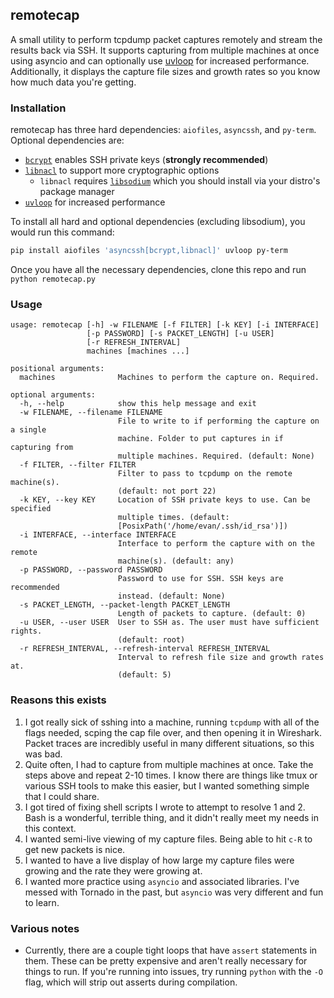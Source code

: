 ## remotecap

A small utility to perform tcpdump packet captures remotely and stream the results back via SSH. It supports capturing from multiple machines at once using asyncio and can optionally use [uvloop](https://github.com/MagicStack/uvloop) for increased performance. Additionally, it displays the capture file sizes and growth rates so you know how much data you're getting.

### Installation
remotecap has three hard dependencies: `aiofiles`, `asyncssh`, and `py-term`. Optional dependencies are:

* [`bcrypt`](https://github.com/pyca/bcrypt/) enables SSH private keys (**strongly recommended**)
* [`libnacl`](https://github.com/saltstack/libnacl) to support more cryptographic options
  * `libnacl` requires [`libsodium`](https://github.com/jedisct1/libsodium) which you should install via your distro's package manager
* [`uvloop`](https://github.com/MagicStack/uvloop) for increased performance

To install all hard and optional dependencies (excluding libsodium), you would run this command:

```bash
pip install aiofiles 'asyncssh[bcrypt,libnacl]' uvloop py-term
```

Once you have all the necessary dependencies, clone this repo and run `python remotecap.py`

### Usage
```text
usage: remotecap [-h] -w FILENAME [-f FILTER] [-k KEY] [-i INTERFACE]
                 [-p PASSWORD] [-s PACKET_LENGTH] [-u USER]
                 [-r REFRESH_INTERVAL]
                 machines [machines ...]

positional arguments:
  machines              Machines to perform the capture on. Required.

optional arguments:
  -h, --help            show this help message and exit
  -w FILENAME, --filename FILENAME
                        File to write to if performing the capture on a single
                        machine. Folder to put captures in if capturing from
                        multiple machines. Required. (default: None)
  -f FILTER, --filter FILTER
                        Filter to pass to tcpdump on the remote machine(s).
                        (default: not port 22)
  -k KEY, --key KEY     Location of SSH private keys to use. Can be specified
                        multiple times. (default:
                        [PosixPath('/home/evan/.ssh/id_rsa')])
  -i INTERFACE, --interface INTERFACE
                        Interface to perform the capture with on the remote
                        machine(s). (default: any)
  -p PASSWORD, --password PASSWORD
                        Password to use for SSH. SSH keys are recommended
                        instead. (default: None)
  -s PACKET_LENGTH, --packet-length PACKET_LENGTH
                        Length of packets to capture. (default: 0)
  -u USER, --user USER  User to SSH as. The user must have sufficient rights.
                        (default: root)
  -r REFRESH_INTERVAL, --refresh-interval REFRESH_INTERVAL
                        Interval to refresh file size and growth rates at.
                        (default: 5)
```

### Reasons this exists

1. I got really sick of sshing into a machine, running `tcpdump` with all of the flags needed, scping the cap file over, and then opening it in Wireshark. Packet traces are incredibly useful in many different situations, so this was bad.
2. Quite often, I had to capture from multiple machines at once. Take the steps above and repeat 2-10 times. I know there are things like tmux or various SSH tools to make this easier, but I wanted something simple that I could share.
3. I got tired of fixing shell scripts I wrote to attempt to resolve 1 and 2. Bash is a wonderful, terrible thing, and it didn't really meet my needs in this context.
4. I wanted semi-live viewing of my capture files. Being able to hit `c-R` to get new packets is nice.
5. I wanted to have a live display of how large my capture files were growing and the rate they were growing at.
6. I wanted more practice using `asyncio` and associated libraries. I've messed with Tornado in the past, but `asyncio` was very different and fun to learn.

### Various notes

* Currently, there are a couple tight loops that have `assert` statements in them. These can be pretty expensive and aren't really necessary for things to run. If you're running into issues, try running `python` with the `-O` flag, which will strip out asserts during compilation.

